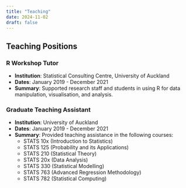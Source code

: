 ```yaml
---
title: "Teaching"
date: 2024-11-02
draft: false
---
```


## Teaching Positions

### R Workshop Tutor
- **Institution**: Statistical Consulting Centre, University of Auckland
- **Dates**: January 2019 - December 2021
- **Summary**: Supported research staff and students in using R for data manipulation, visualisation, and analysis.

### Graduate Teaching Assistant
- **Institution**: University of Auckland
- **Dates**: January 2019 - December 2021
- **Summary**: Provided teaching assistance in the following courses:
  - STATS 10x (Introduction to Statistics)
  - STATS 125 (Probability and its Applications)
  - STATS 210 (Statistical Theory)
  - STATS 20x (Data Analysis)
  - STATS 330 (Statistical Modelling)
  - STATS 763 (Advanced Regression Methodology)
  - STATS 782 (Statistical Computing)